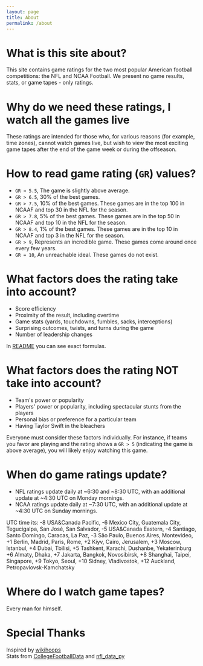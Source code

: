 ```yaml
---
layout: page
title: About
permalink: /about
---
```

# What is this site about?
This site contains game ratings for the two most popular American football competitions: the NFL and NCAA Football. We present no game results, stats, or game tapes - only ratings.

# Why do we need these ratings, I watch all the games live
These ratings are intended for those who, for various reasons (for example, time zones), cannot watch games live, but wish to view the most exciting game tapes after the end of the game week or during the offseason.

# How to read game rating (```GR```) values?
- ```GR > 5.5```, The game is slightly above average.
- ```GR > 6.5```, 30% of the best games.
- ```GR > 7.5```, 10% of the best games. These games are in the top 100 in NCAAF and top 30 in the NFL for the season.
- ```GR > 7.8```, 5% of the best games. These games are in the top 50 in NCAAF and top 10 in the NFL for the season.
- ```GR > 8.4```, 1% of the best games. These games are in the top 10 in NCAAF and top 3 in the NFL for the season.
- ```GR > 9```, Represents an incredible game. These games come around once every few years.
- ```GR = 10```, An unreachable ideal. These games do not exist.

# What factors does the rating take into account?
- Score efficiency
- Proximity of the result, including overtime
- Game stats (yards, touchdowns, fumbles, sacks, interceptions)
- Surprising outcomes, twists, and turns during the game
- Number of leadership changes   

In [README](https://github.com/puntersloveit/puntersloveit.github.io#game-rating-formulas) you can see exact formulas.

# What factors does the rating NOT take into account?
- Team's power or popularity
- Players' power or popularity, including spectacular stunts from the players
- Personal bias or preference for a particular team
- Having Taylor Swift in the bleachers

Everyone must consider these factors individually. For instance, if teams you favor are playing and the rating shows a ```GR > 5``` (indicating the game is above average), you will likely enjoy watching this game.

# When do game ratings update?
- NFL ratings update daily at ~6:30 and ~8:30 UTC, with an additional update at ~4:30 UTC on Monday mornings.
- NCAA ratings update daily at ~7:30 UTC, with an additional update at ~4:30 UTC on Sunday mornings.

UTC time its: -8 USA&Canada Pacific, -6 Mexico City, Guatemala City, Tegucigalpa, San José, San Salvador, -5 USA&Canada Eastern, -4 Santiago, Santo Domingo, Caracas, La Paz, -3 São Paulo, Buenos Aires, Montevideo, +1 Berlin, Madrid, Paris, Rome, +2 Kiyv, Cairo, Jerusalem, +3 Moscow, Istanbul, +4 Dubai, Tbilisi, +5 Tashkent, Karachi, Dushanbe, Yekaterinburg +6 Almaty, Dhaka, +7 Jakarta, Bangkok, Novosibirsk, +8 Shanghai, Taipei, Singapore, +9 Tokyo, Seoul, +10 Sidney, Vladivostok, +12 Auckland, Petropavlovsk-Kamchatsky

# Where do I watch game tapes?
Every man for himself.

# Special Thanks
Inspired by [wikihoops](https://wikihoops.com/about/)   
Stats from [CollegeFootballData](https://collegefootballdata.com/) and [nfl_data_py](https://github.com/cooperdff/nfl_data_py)